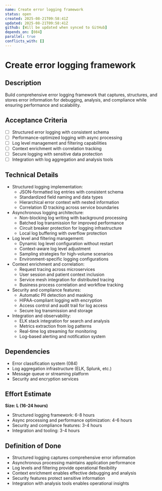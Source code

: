 ```yaml
---
name: Create error logging framework
status: open
created: 2025-08-21T09:58:41Z
updated: 2025-08-21T09:58:41Z
github: [Will be updated when synced to GitHub]
depends_on: [084]
parallel: true
conflicts_with: []
---
```


# Create error logging framework

## Description
Build comprehensive error logging framework that captures, structures, and stores error information for debugging, analysis, and compliance while ensuring performance and scalability.

## Acceptance Criteria
- [ ] Structured error logging with consistent schema
- [ ] Performance-optimized logging with async processing
- [ ] Log level management and filtering capabilities
- [ ] Context enrichment with correlation tracking
- [ ] Secure logging with sensitive data protection
- [ ] Integration with log aggregation and analysis tools

## Technical Details
- Structured logging implementation:
  - JSON-formatted log entries with consistent schema
  - Standardized field naming and data types
  - Hierarchical error context with nested information
  - Correlation ID tracking across service boundaries
- Asynchronous logging architecture:
  - Non-blocking log writing with background processing
  - Batched log transmission for improved performance
  - Circuit breaker protection for logging infrastructure
  - Local log buffering with overflow protection
- Log level and filtering management:
  - Dynamic log level configuration without restart
  - Context-aware log level adjustment
  - Sampling strategies for high-volume scenarios
  - Environment-specific logging configurations
- Context enrichment and correlation:
  - Request tracing across microservices
  - User session and patient context inclusion
  - Service mesh integration for distributed tracing
  - Business process correlation and workflow tracking
- Security and compliance features:
  - Automatic PII detection and masking
  - HIPAA-compliant logging with encryption
  - Access control and audit trail for log access
  - Secure log transmission and storage
- Integration and observability:
  - ELK stack integration for search and analysis
  - Metrics extraction from log patterns
  - Real-time log streaming for monitoring
  - Log-based alerting and notification system

## Dependencies
- Error classification system (084)
- Log aggregation infrastructure (ELK, Splunk, etc.)
- Message queue or streaming platform
- Security and encryption services

## Effort Estimate
**Size: L (16-24 hours)**
- Structured logging framework: 6-8 hours
- Async processing and performance optimization: 4-6 hours
- Security and compliance features: 3-4 hours
- Integration and tooling: 3-4 hours

## Definition of Done
- Structured logging captures comprehensive error information
- Asynchronous processing maintains application performance
- Log levels and filtering provide operational flexibility
- Context enrichment enables effective debugging and analysis
- Security features protect sensitive information
- Integration with analysis tools enables operational insights